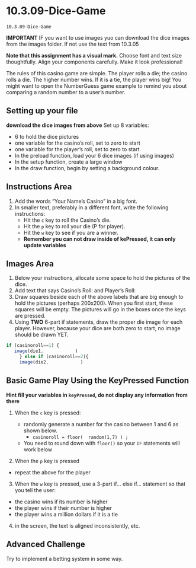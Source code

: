 # 10.3.09-Dice-Game
```
10.3.09-Dice-Game
```

**IMPORTANT** IF you want to use images yuo can download the dice images from the images folder. If not use the text from 10.3.05

**Note that this assignment has a visual mark.**
Choose font and text size thoughtfully.  Align your components carefully. Make it look professional! 

The rules of this casino game are simple. The player rolls a die; the casino rolls a die.  The higher number wins.  If it is a tie, the player wins big! You might want to open the NumberGuess game example to remind you about comparing a random number to a user’s number.

## Setting up your file
**download the dice images from above**
Set up 8 variables:
  - 6 to hold the dice pictures
  - one variable for the casino’s roll, set to zero to start
  - one variable for the player’s roll, set to zero to start
  - In the preload function, load your 6 dice images (if using images)
  - In the setup function, create a large window
  - In the draw function, begin by setting a background colour.

## Instructions Area
1. Add the words “Your Name’s Casino” in a big font.
2. In smaller text, preferably in a different font, write the following instructions:
	- Hit the `c` key to roll the Casino’s die.
	- Hit the `p` key to roll your die (P for player).
  	- Hit the `w` key to see if you are a winner.
   - **Remember you can not draw inside of kePressed, it can only update variables**

## Images Area
1. Below your instructions, allocate some space to hold the pictures of the dice.
2. Add text that says Casino’s Roll:  and Player’s Roll: 
3. Draw squares beside each of the above labels that are big enough to hold the pictures (perhaps 200x200).  When you first start, these squares will be empty.  The pictures will go in the boxes once the keys are pressed.
4. Using **TWO** 6-part if statements, draw the proper die image for each player. However, because your dice are both zero to start, no image should be drawn YET.
 ```javaScript
 if (casinoroll==1) {
    image(die1,            )
      } else if (casinoroll==2){
      image(die2,            )
``` 
 


## Basic Game Play Using the KeyPressed Function
**Hint fill your variables in `keyPressed`, do not display any information from there**
1. When the `c` key is pressed:
 	 - randomly generate a number for the casino between 1 and 6 as shown below.
   	 	- `casinoroll = floor(  random(1,7) ) ;`     
	  - You need to round down with `floor()` so your `IF` statements will work below

2. When the `p` key is pressed
  - repeat the above for the player

3. When the `w` key is pressed, use a 3-part if… else if… statement so that you tell the user:
  - the casino wins if its number is higher
  - the player wins if their number is higher
  - the player wins a million dollars if it is a tie

4. in the screen, the text is aligned inconsistently, etc.


## Advanced Challenge
Try to implement a betting system in some way.
